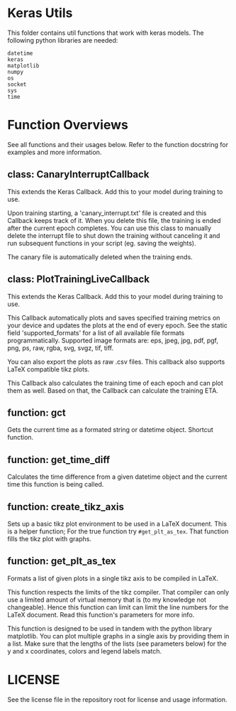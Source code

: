 # Keras Utils

This folder contains util functions that work with keras models.
The following python libraries are needed:

```
datetime
keras
matplotlib
numpy
os
socket
sys
time
```

# Function Overviews
See all functions and their usages below.
Refer to the function docstring for examples and more information.

## class: CanaryInterruptCallback
This extends the Keras Callback.
Add this to your model during training to use.

Upon training starting, a 'canary_interrupt.txt' file is created and this Callback keeps track of it.
When you delete this file, the training is ended after the current epoch completes.
You can use this class to manually delete the interrupt file to shut down the training without canceling it and run subsequent functions in your script (eg. saving the weights).

The canary file is automatically deleted when the training ends.

## class: PlotTrainingLiveCallback
This extends the Keras Callback.
Add this to your model during training to use.

This Callback automatically plots and saves specified training metrics on your device and updates the plots at the end of every epoch.
See the static field 'supported_formats' for a list of all available file formats programmatically.
Supported image formats are: eps, jpeg, jpg, pdf, pgf, png, ps, raw, rgba, svg, svgz, tif, tiff.

You can also export the plots as raw .csv files.
This callback also supports LaTeX compatible tikz plots.

This Callback also calculates the training time of each epoch and can plot them as well.
Based on that, the Callback can calculate the training ETA.

## function: gct
Gets the current time as a formated string or datetime object.
Shortcut function.

## function: get_time_diff
Calculates the time difference from a given datetime object and the current time this function is being called.

## function: create_tikz_axis
Sets up a basic tikz plot environment to be used in a LaTeX document.
This is a helper function; For the true function try `#get_plt_as_tex`.
That function fills the tikz plot with graphs.

## function: get_plt_as_tex
Formats a list of given plots in a single tikz axis to be compiled in LaTeX.
    
This function respects the limits of the tikz compiler.
That compiler can only use a limited amount of virtual memory that is (to my knowledge not changeable).
Hence this function can limit can limit the line numbers for the LaTeX document.
Read this function's parameters for more info.

This function is designed to be used in tandem with the python library matplotlib.
You can plot multiple graphs in a single axis by providing them in a list.
Make sure that the lengths of the lists (see parameters below) for the y and x coordinates, colors and legend labels match.

# LICENSE
See the license file in the repository root for license and usage information.
